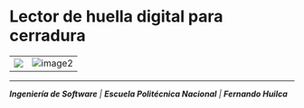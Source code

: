 # Lector de huella digital para cerradura

<table>
  <tr>
    <td><img src="https://github.com/FernandoHuilca/Electronica_and_Software/assets/134117009/a16f6b52-2441-40e3-9f08-43caf7eb58cb"></td>
    <td><img src="https://github.com/FernandoHuilca/Electronica_and_Software/assets/134117009/618f1908-c911-4cc7-8f50-480902ea64e3" alt="image2"></td>
  </tr>

</table>


---

_**Ingeniería de Software** | **Escuela Politécnica Nacional** | **Fernando Huilca**_

